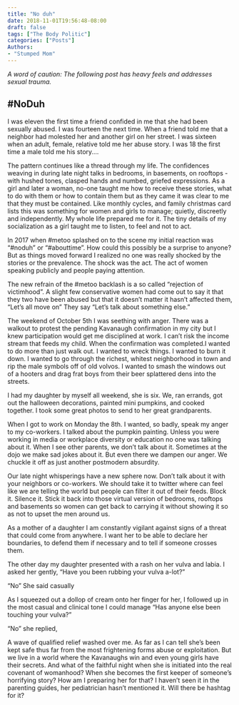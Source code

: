 ```yaml
---
title: "No duh"
date: 2018-11-01T19:56:48-08:00
draft: false
tags: ["The Body Politic"]
categories: ["Posts"]
Authors:
- "Stumped Mom"
---
```


_A word of caution: The following post has heavy feels and addresses sexual trauma._

## #NoDuh

I was eleven the first time a friend confided in me that she had been sexually abused.
I was fourteen the next time. When a friend told me that a neighbor had molested her and another girl on her street. I was sixteen when an adult, female, relative told me her abuse story.
I was 18 the first time a male told me his story….

The pattern continues like a thread through my life. The confidences weaving in during late night talks in bedrooms, in basements, on rooftops - with hushed tones, clasped hands and numbed, griefed expressions. As a girl and later a woman, no-one taught me how to receive these stories, what to do with them or how to contain them but as they came it was clear to me that they must be contained. Like monthly cycles, and family christmas card lists this was something for women and girls to manage; quietly, discreetly and independently. My whole life prepared me for it. The tiny details of my socialization as a girl taught me to listen, to feel and not to act. 

In 2017 when #metoo splashed on to the scene my initial reaction was “#noduh” or “#abouttime”. How could this possibly be a surprise to anyone? But as things moved forward I realized no one was really shocked by the stories or the prevalence. The shock was the act. The act of women speaking publicly and people paying attention. 

The new refrain of the #metoo backlash is a so called “rejection of victimhood”. A slight few conservative women had come out to say it that they two have been abused but that it doesn’t matter it hasn’t affected them, “Let’s all move on” They say “Let’s talk about something else.” 

The weekend of October 5th I was seething with anger. There was a walkout to protest the pending Kavanaugh confirmation in my city but I knew participation would get me disciplined at work. I can’t risk the income stream that feeds my child. When the confirmation was completed.I wanted to do more than just walk out. I wanted to wreck things. I wanted to burn it down. I wanted to go through the richest, whitest neighborhood in town and rip the male symbols off of old volvos. I wanted to smash the windows out of a hooters and drag frat boys from their beer splattered dens into the streets. 

I had my daughter by myself all weekend, she is six.  We, ran errands, got out the halloween decorations, painted mini pumpkins, and cooked together. I took some great photos to send to her great grandparents.

When I got to work on Monday the 8th. I wanted, so badly, speak my anger to my co-workers. I talked about the pumpkin painting.  Unless you were working in media or workplace diversity or education no one was talking about it.  When I see other parents, we don’t talk about it. Sometimes at the dojo we make sad jokes about it. But even there we dampen our anger.  We chuckle it off as just another postmodern absurdity. 

Our late night whisperings have a new sphere now. Don’t talk about it with your neighbors or co-workers. We should take it to twitter where can feel like we are telling the world but people can filter it out of their feeds. Block it. Silence it. Stick it back into those virtual version of bedrooms, rooftops and basements so women can get back to carrying it without showing it so as not to upset the men around us. 

As a mother of a daughter I am constantly vigilant against signs of a threat that could come from anywhere. I want her to be able to declare her boundaries, to defend them if necessary and to tell if someone crosses them.

 The other day my daughter presented with a rash on her vulva and labia. I asked her gently, “Have you been rubbing your vulva a-lot?” 

“No” She said casually 

As I squeezed out a dollop of cream onto her finger for her, I followed up in the most casual and clinical tone I could manage “Has anyone else been touching your vulva?” 

“No” she replied, 

A wave of qualified relief washed over me. As far as I can tell she’s been kept safe thus far from the most frightening forms abuse or exploitation. But we live in a world where the Kavanaughs win and even young girls have their secrets. And what of the faithful night when she is initiated into the real covenant of womanhood? When she becomes the first keeper of someone’s horrifying story? How am I preparing her for that? I haven’t seen it in the parenting guides, her pediatrician hasn’t mentioned it. Will there be hashtag for it? 
